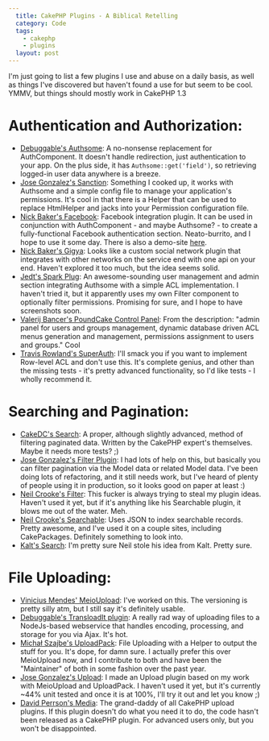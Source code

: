 ```yaml
---
  title: CakePHP Plugins - A Biblical Retelling
  category: Code
  tags:
    - cakephp
    - plugins
  layout: post
---
```


I'm just going to list a few plugins I use and abuse on a daily basis, as well as things I've discovered but haven't found a use for but seem to be cool. YMMV, but things should mostly work in CakePHP 1.3

# Authentication and Authorization:
- [Debuggable's Authsome](http://github.com/felixge/cakephp-authsome): A no-nonsense replacement for AuthComponent. It doesn't handle redirection, just authentication to your app. On the plus side, it has `Authsome::get('field')`, so retrieving logged-in user data anywhere is a breeze.
- [Jose Gonzalez's Sanction](http://github.com/josegonzalez/sanction): Something I cooked up, it works with Authsome and a simple config file to manage your application's permissions. It's cool in that there is a Helper that can be used to replace HtmlHelper and jacks into your Permission configuration file.
- [Nick Baker's Facebook](http://github.com/webtechnick/CakePHP-Facebook-Plugin): Facebook integration plugin. It can be used in conjunction with AuthComponent - and maybe Authsome? - to create a fully-functional Facebook authentication section. Neato-burrito, and I hope to use it some day. There is also a demo-site [here](http://facebook.webtechnick.com/).
- [Nick Baker's Gigya](http://github.com/webtechnick/CakePHP-Gigya-Plugin): Looks like a custom social network plugin that integrates with other networks on the service end with one api on your end. Haven't explored it too much, but the idea seems solid.
- [Jedt's Spark Plug](http://github.com/jedt/spark_plug): An awesome-sounding user management and admin section integrating Authsome with a simple ACL implementation. I haven't tried it, but it apparently uses my own Filter component to optionally filter permissions. Promising for sure, and I hope to have screenshots soon.
- [Valerij Bancer's PoundCake Control Panel](http://sourceforge.net/projects/bancer/): From the description: "admin panel for users and groups management, dynamic database driven ACL menus generation and management, permissions assignment to users and groups."  Cool
- [Travis Rowland's SuperAuth](http://github.com/Theaxiom/SuperAuth): I'll smack you if you want to implement Row-level ACL and don't use this. It's complete genius, and other than the missing tests - it's pretty advanced functionality, so I'd like tests - I wholly recommend it.

# Searching and Pagination:
- [CakeDC's Search](http://github.com/CakeDC/Search): A proper, although slightly advanced, method of filtering paginated data. Written by the CakePHP expert's themselves. Maybe it needs more tests? ;)
- [Jose Gonzalez's Filter Plugin](http://github.com/josegonzalez/cakephp-filter-plugin): I had lots of help on this, but basically you can filter pagination via the Model data or related Model data. I've been doing lots of refactoring, and it still needs work, but I've heard of plenty of people using it in production, so it looks good on paper at least :)
- [Neil Crooke's Filter](http://github.com/neilcrookes/filter): This fucker is always trying to steal my plugin ideas. Haven't used it yet, but if it's anything like his Searchable plugin, it blows me out of the water. Meh.
- [Neil Crooke's Searchable](http://github.com/neilcrookes/searchable): Uses JSON to index searchable records. Pretty awesome, and I've used it on a couple sites, including CakePackages. Definitely something to look into.
- [Kalt's Search](http://github.com/kalt/search): I'm pretty sure Neil stole his idea from Kalt. Pretty sure.

# File Uploading:
- [Vinicius Mendes' MeioUpload](http://github.com/jrbasso/MeioUpload): I've worked on this. The versioning is pretty silly atm, but I still say it's definitely usable.
- [Debuggable's TransloadIt plugin](http://github.com/felixge/cakephp-transload_it): A really rad way of uploading files to a NodeJs-based webservice that handles encoding, processing, and storage for you via Ajax. It's hot.
- [Michał Szajbe's UploadPack](http://github.com/szajbus/uploadpack): File Uploading with a Helper to output the stuff for you. It's dope, for damn sure. I actually prefer this over MeioUpload now, and I contribute to both and have been the "Maintainer" of both in some fashion over the past year.
- [Jose Gonzalez's Upload](http://github.com/josegonzalez/upload): I made an Upload plugin based on my work with MeioUpload and UploadPack. I haven't used it yet, but it's currently ~44% unit tested and once it is at 100%, I'll try it out and let you know ;)
- [David Perrson's Media](http://github.com/davidpersson/media): The grand-daddy of all CakePHP upload plugins. If this plugin doesn't do what you need it to do, the code hasn't been released as a CakePHP plugin. For advanced users only, but you won't be disappointed.